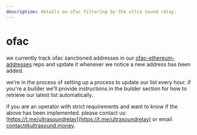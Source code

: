 ```yaml
---
description: details on ofac filtering by the ultra sound relay.
---
```


# ofac

we currently track ofac sanctioned addresses in our [ofac-ethereum-addresses](https://github.com/ultrasoundmoney/ofac-ethereum-addresses) repo and update it whenever we notice a new address has been added.

we're in the process of setting up a process to update our list every hour. if you're a builder we'll provide instructions in the builder section for how to retrieve our latest list automatically.

if you are an operator with strict requirements and want to know if the above has been implemented. please contact us: [https://t.me/ultrasoundrelay](https://t.me/ultrasoundrelay) or email [contact@ultrasound.money](mailto:contact@ultrasound.money).
